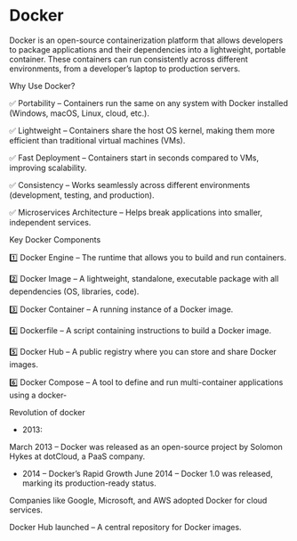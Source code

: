 
# Docker

Docker is an open-source containerization platform that allows developers to package applications and their dependencies into a lightweight, portable container. These containers can run consistently across different environments, from a developer’s laptop to production servers.


Why Use Docker?

✅ Portability – Containers run the same on any system with Docker installed (Windows, macOS, Linux, cloud, etc.).

✅ Lightweight – Containers share the host OS kernel, making them more efficient than traditional virtual machines (VMs).

✅ Fast Deployment – Containers start in seconds compared to VMs, improving scalability.

✅ Consistency – Works seamlessly across different environments (development, testing, and production).

✅ Microservices Architecture – Helps break applications into smaller, independent services.

Key Docker Components

1️⃣ Docker Engine – The runtime that allows you to build and run containers.

2️⃣ Docker Image – A lightweight, standalone, executable package with all dependencies (OS, libraries, code).

3️⃣ Docker Container – A running instance of a Docker image.

4️⃣ Dockerfile – A script containing instructions to build a Docker image.

5️⃣ Docker Hub – A public registry where you can store and share Docker images.

6️⃣ Docker Compose – A tool to define and run multi-container applications using a docker-

Revolution of docker 

- 2013:
  
March 2013 – Docker was released as an open-source project by Solomon Hykes at dotCloud, a PaaS company.


-  2014 – Docker’s Rapid Growth
June 2014 – Docker 1.0 was released, marking its production-ready status.

Companies like Google, Microsoft, and AWS adopted Docker for cloud services.

Docker Hub launched – A central repository for Docker images.

